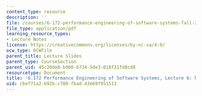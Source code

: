 ```yaml
---
content_type: resource
description: ''
file: /courses/6-172-performance-engineering-of-software-systems-fall-2018/cbef71a2b92bc700fbad43e69f951513_MIT6_172F18_lec6.pdf
file_type: application/pdf
learning_resource_types:
- Lecture Notes
license: https://creativecommons.org/licenses/by-nc-sa/4.0/
ocw_type: OCWFile
parent_title: Lecture Slides
parent_type: CourseSection
parent_uid: 45c20de8-b960-6734-5de3-018f21fd8cd8
resourcetype: Document
title: '6.172 Performance Engineering of Software Systems, Lecture 6: Multicore Programming'
uid: cbef71a2-b92b-c700-fbad-43e69f951513
---
```


